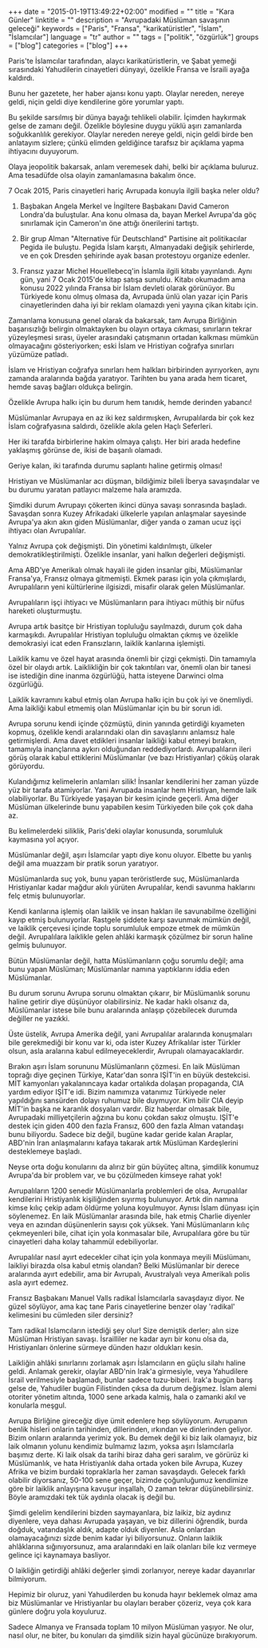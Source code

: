 +++
date = "2015-01-19T13:49:22+02:00"
modified = ""
title = "Kara Günler"
linktitle = ""
description = "Avrupadaki Müslüman savaşının geleceği"
keywords = ["Paris", "Fransa", "karikatüristler", "İslam", "İslamcılar"]
language = "tr"
author = ""
tags = ["politik", "özgürlük"]
groups = ["blog"]
categories = ["blog"]
+++


Paris'te İslamcılar tarafından, alaycı karikatüristlerin, ve Şabat yemeği sırasındaki Yahudilerin cinayetleri dünyayi, özelikle Fransa ve İsraili ayağa kaldırdı.

Bunu her gazetete, her haber ajansı konu yaptı. Olaylar nereden, nereye geldi, niçin geldi diye kendilerine göre yorumlar yaptı.

Bu şekilde sarsılmış bir dünya bayağı tehlikeli olabilir. İçimden haykırmak gelse de zamanı değil. Özelikle böylesine duygu yüklü aşırı zamanlarda soğukkanlılık gerekiyor. Olaylar nereden nereye geldi, niçin geldi birde ben anlatayım sizlere; çünkü elimden geldiğince tarafsız bir açıklama yapma ihtiyacını duyuyorum.

Olaya jeopolitik bakarsak, anlam veremesek dahi, belki bir açıklama buluruz.
Ama tesadüfde olsa olayin zamanlamasına bakalım önce.

7 Ocak 2015, Paris cinayetleri hariç Avrupada konuyla ilgili başka neler oldu?

 1. Başbakan Angela Merkel ve İngiltere Başbakanı David Cameron Londra'da buluştular. Ana konu olmasa da, bayan Merkel Avrupa'da göç sınırlamak için Cameron'ın öne attığı önerilerini tartıştı.

 2. Bir grup Alman "Alternative für Deutschland" Partisine ait politikacılar Pegida ile buluştu. Pegida İslam karşıtı, Almanyadaki değişik şehirlerde, ve en çok Dresden şehirinde ayak basan protestoyu organize edenler.

 3. Fransız yazar Michel Houellebecq'in İslamla ilgili kitabı yayınlandı. Aynı gün, yani 7 Ocak 2015'de kitap satışa sunuldu. Kitabı okumadım ama konusu 2022 yılında Fransa bir İslam devleti olarak görünüyor. Bu Türkiyede konu olmuş olmasa da, Avrupada ünlü olan yazar için Paris cinayetlerinden daha iyi bir reklam olamazdı yeni yayına çikan kitabı için.

Zamanlama konusuna genel olarak da bakarsak, tam Avrupa Birliğinin başarısızlığı belirgin olmaktayken bu olayın ortaya cıkması, sınırların tekrar yüzeyleşmesi sırası, üyeler arasındaki çatışmanın ortadan kalkması mümkün olmayacağını gösteriyorken; eski İslam ve Hristiyan coğrafya sınırları yüzümüze patladı.

İslam ve Hristiyan coğrafya sınırları hem halkları birbirinden ayırıyorken, aynı zamanda aralarında bağda yaratıyor. Tarihten bu yana arada hem ticaret, hemde savaş bağları oldukça belirgin.

Özelikle Avrupa halkı için bu durum hem tanıdık, hemde derinden yabancı!

Müslümanlar Avrupaya en az iki kez saldırmışken, Avrupalılarda bir çok kez İslam coğrafyasına saldırdı, özelikle akıla gelen Haçlı Seferleri.

Her iki tarafda birbirlerine hakim olmaya çalıştı. Her biri arada hedefine yaklaşmış görünse de, ikisi de başarılı olamadı.

Geriye kalan, iki tarafında durumu saplantı haline getirmiş olması!

Hristiyan ve Müslümanlar acı düşman, bildiğimiz bileli İberya savaşındalar ve bu durumu yaratan patlayıcı malzeme hala aramızda.

Şimdiki durum Avrupayı çökerten ikinci dünya savaşı sonrasında başladı. Savaşdan sonra Kuzey Afrikadaki ülkelerle yapılan anlaşmalar sayesinde Avrupa'ya akın akın giden Müslümanlar, diğer yanda o zaman ucuz işçi ihtiyacı olan Avrupalılar.

Yalnız Avrupa çok değişmişti. Din yönetimi kaldırılmıştı, ülkeler demokratikleştirilmişti. Özelikle insanlar, yani halkın değerleri değişmişti.

Ama ABD'ye Amerikalı olmak hayali ile giden insanlar gibi, Müslümanlar Fransa'ya, Fransız olmaya gitmemişti. Ekmek parası için yola çıkmışlardı, Avrupalıların yeni kültürlerine ilgisizdi, misafir olarak gelen Müslümanlar.

Avrupalıların işçi ihtiyacı ve Müslümanların para ihtiyacı müthiş bir nüfus hareketi oluşturmuştu.

Avrupa artık basitçe bir Hristiyan topluluğu sayılmazdı, durum çok daha karmaşıkdı. Avrupalılar Hristiyan topluluğu olmaktan çıkmış ve özelikle demokrasiyi icat eden Fransızların, laiklik kanlarına işlemişti.

Laiklik kamu ve özel hayat arasında önemli bir çizgi çekmişti. Din tamamıyla özel bir olaydı artık. Laiklikliğin bir çok takıntıları var, önemli olan bir tanesi ise istediğin dine inanma özgürlüğü, hatta isteyene Darwinci olma özgürlüğü.

Laiklik kavramını kabul etmiş olan Avrupa halkı için bu çok iyi ve önemliydi. Ama laikliği kabul etmemiş olan Müslümanlar için bu bir sorun idi.

Avrupa sorunu kendi içinde çözmüştü, dinin yanında getirdiği kıyameten kopmuş, özelikle kendi aralarındaki olan din savaşlarını anlamsız hale getirmişlerdi. Ama davet etdikleri insanlar laikliği kabul etmeyi bırakın, tamamıyla inançlarına aykırı olduğundan reddediyorlardı. Avrupalıların ileri görüş olarak kabul ettiklerini Müslümanlar (ve bazı Hristiyanlar) çöküş olarak görüyordu.

Kulandığımız kelimelerin anlamları silik! İnsanlar kendilerini her zaman yüzde yüz bir tarafa atamiyorlar. Yani Avrupada insanlar hem Hristiyan, hemde laik olabiliyorlar. Bu Türkiyede yaşayan bir kesim içinde geçerli. Ama diğer Müslüman ülkelerinde bunu yapabilen kesim Türkiyeden bile çok çok daha az.

Bu kelimelerdeki siliklik, Paris'deki olaylar konusunda, sorumluluk kaymasına yol açıyor.

Müslümanlar değil, aşırı İslamcılar yaptı diye konu oluyor. Elbette bu yanlış değil ama muazzam bir pratik sorun yaratıyor. 

Müslümanlarda suç yok, bunu yapan teröristlerde suç, Müslümanlarda Hristiyanlar kadar mağdur akılı yürüten Avrupalılar, kendi savunma haklarını felç etmiş bulunuyorlar.

Kendi kanlarına işlemiş olan laiklik ve insan hakları ile savunabilme özelliğini kayıp etmiş bulunuyorlar. Rastgele şiddete karşı savunmak mümkün değil, ve laiklik çerçevesi içinde toplu sorumluluk empoze etmek de mümkün değil. Avrupalılara laiklikle gelen ahlâki karmaşık çözülmez bir sorun haline gelmiş bulunuyor.

Bütün Müslümanlar değil, hatta Müslümanların çoğu sorumlu değil; ama bunu yapan Müslüman; Müslümanlar namına yaptıklarını iddia eden Müslümanlar.

Bu durum sorunu Avrupa sorunu olmaktan çıkarır, bir Müslümanlık sorunu haline getirir diye düşünüyor olabilirsiniz. Ne kadar haklı olsanız da, Müslümanlar istese bile bunu aralarında anlaşıp çözebilecek durumda değiller ne yazıkki.

Üste üstelik, Avrupa Amerika değil, yani Avrupalılar aralarında konuşmaları bile gerekmediği bir konu var ki, oda ister Kuzey Afrikalılar ister Türkler olsun, asla aralarına kabul edilmeyeceklerdir, Avrupalı olamayacaklardır.

Bırakın aşırı İslam sorununu Müslümanların çözmesi. En laik Müslüman toprağı diye geçinen Türkiye, Katar'dan sonra IŞİT'in en büyük destekcisi. MİT kamyonları yakalanıncaya kadar ortalıkda dolaşan propaganda, CIA yardım ediyor IŞİT'e idi. Bizim namımıza vatanımız Türkiyede neler yapıldığını sansürden dolayı ruhumuz bile duymuyor. Kim bilir CIA deyip MİT'in başka ne karanlık dosyaları vardır. Biz haberdar olmasak bile, Avrupadaki milliyetçilerin ağzına bu konu çokdan sakız olmuştu. IŞİT'e destek için giden 400 den fazla Fransız, 600 den fazla Alman vatandaşı bunu biliyordu.
Sadece biz değil, bugüne kadar geride kalan Araplar, ABD'nin İran anlaşmalarını kafaya takarak artık Müslüman Kardeşlerini desteklemeye başladı.

Neyse orta doğu konularını da alırız bir gün büyüteç altına, şimdilik konumuz Avrupa'da bir problem var, ve bu çözülmeden kimseye rahat yok!

Avrupalıların 1200 senedir Müslümanlarla problemleri de olsa, Avrupalılar kendilerini Hristiyanlık kişiliğinden sıyırmış bulunuyor. Artık din namına kimse kılıç çekip adam öldürme yoluna koyulmuyor. Aynısı İslam dünyası için söylenemez. En laik Müslümanlar arasında bile, hak etmiş Charlie diyenler veya en azından düşünenlerin sayısı çok yüksek. Yani Müslümanların kılıç çekmeyenleri bile, cihat için yola konmasalar bile, Avrupalılara göre bu tür cinayetleri daha kolay tahammül edebiliyorlar.

Avrupalılar nasıl ayırt edecekler cihat için yola konmaya meyili Müslümanı, laikliyi birazda olsa kabul etmiş olandan? Belki Müslümanlar bir derece aralarında ayırt edebilir, ama bir Avrupalı, Avustralyalı veya Amerikalı polis asla ayırt edemez.

Fransız Başbakanı Manuel Valls radikal İslamcılarla savaşdayız diyor.
Ne güzel söylüyor, ama kaç tane Paris cinayetlerine benzer olay 'radikal' kelimesini bu cümleden siler dersiniz?

Tam radikal Islamcıların istediği şey olur! Size demiştik derler; alın size Müslüman Hristiyan savaşı. İsrailliler ne kadar ayrı bir konu olsa da, Hristiyanları önlerine sürmeye dünden hazır oldukları kesin.

Laikliğin ahlâki sınırlarını zorlamak aşırı İslamcıların en güçlu silahı haline geldi. Anlamak gerekir, olaylar ABD'nin Irak'a girmesiyle, veya Yahudilere İsrail verilmesiyle başlamadı, bunlar sadece tuzu-biberi. Irak'a bugün barış gelse de, Yahudiler bugün Filistinden çıksa da durum değişmez. İslam alemi otoriter yönetim altında, 1000 sene arkada kalmiş, hala o zamanki akıl ve konularla meşgul.

Avrupa Birliğine gireceğiz diye ümit edenlere hep söylüyorum. Avrupanın benlik hisleri onlarin tarihinden, dillerinden, ırkından ve dinlerinden geliyor. Bizim onların aralarında yerimiz yok. Bu demek değil ki biz laik olamayız, biz laik olmanın yolunu kendimiz bulmamız lazım, yoksa aşırı İslamcılarla başımız derte. Ki laik olsak da tarihi biraz daha geri saralım, ve görürüz ki Müslümanlık, ve hata Hristiyanlık daha ortada yoken bile Avrupa, Kuzey Afrika ve bizim burdaki topraklarla her zaman savaşdaydı. Gelecek farklı olabilir diyorsanız, 50-100 sene geçer, bizimde çoğunluğumuz kendimize göre bir laiklik anlayışına kavuşur inşallah, O zaman tekrar düşünebilirsiniz. Böyle aramızdaki tek tük aydınla olacak iş değil bu.

Şimdi gelelim kendilerini bizden saymayanlara, biz laikiz, biz aydınız diyenlere, veya dahası Avrupada yaşayan, ve biz dillerini öğrendik, burda doğduk, vatandaşlık aldık, adapte olduk diyenler. Asla onlardan olamayacağınızı sizde benim kadar iyi biliyorsunuz. Onların laiklik ahlâklarına sığınıyorsunuz, ama aralarındaki en laik olanları bile kız vermeye gelince içi kaynamaya basliyor.

O laikliğin getirdiği ahlâki değerler şimdi zorlanıyor, nereye kadar dayanırlar bilmiyorum.

Hepimiz bir oluruz, yani Yahudilerden bu konuda hayır beklemek olmaz ama biz Müslümanlar ve Hristiyanlar bu olayları beraber çözeriz, veya çok kara günlere doğru yola koyuluruz. 

Sadece Almanya ve Fransada toplam 10 milyon Müslüman yaşıyor. Ne olur, nasıl olur, ne biter, bu konuları da şimdilik sizin hayal gücünüze bırakıyorum.


